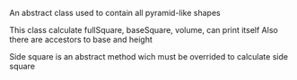 An abstract class used to contain all pyramid-like shapes

This class calculate fullSquare, baseSquare, volume, can print itself
Also there are accestors to base and height

Side square is an abstract method wich must be overrided to calculate side square